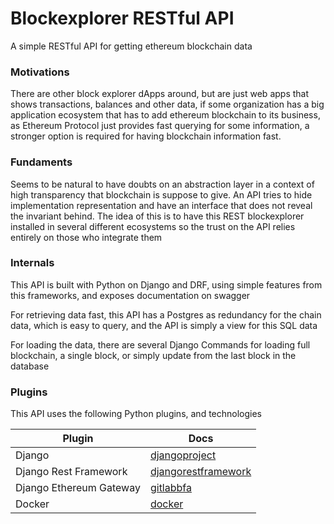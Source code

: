 # Blockexplorer RESTful API

A simple RESTful API for getting ethereum blockchain data


### Motivations

There are other block explorer dApps around, but are just web apps that shows transactions, balances and other data, if some organization has a big application ecosystem that has to add ethereum blockchain to its business, as Ethereum Protocol just provides fast querying for some information, a stronger option is required for having blockchain information fast. 

### Fundaments

Seems to be natural to have doubts on an abstraction layer in a context of high transparency that blockchain is suppose to give. An API tries to hide implementation representation and have an interface that does not reveal the invariant behind. The idea of this is to have this REST blockexplorer installed in several different ecosystems so the trust on the API relies entirely on those who integrate them

### Internals

This API is built with Python on Django and DRF, using simple features from this frameworks, and exposes documentation on swagger

For retrieving data fast, this API has a Postgres as redundancy for the chain data, which is easy to query, and the API is simply a view for this SQL data

For loading the data, there are several Django Commands for loading full blockchain, a single block, or simply update from the last block in the database

### Plugins

This API uses the following Python plugins, and technologies

| Plugin | Docs |
| ------ | ------ |
| Django | [djangoproject][Pldj] |
| Django Rest Framework | [djangorestframework][Pldrf] |
| Django Ethereum Gateway | [gitlabbfa][Pldeg] |
| Docker | [docker][docker] |


[//]: # (These are reference links used in the body of this note and get stripped out when the markdown processor does its job. There is no need to format nicely because it shouldn't be seen. Thanks SO - http://stackoverflow.com/questions/4823468/store-comments-in-markdown-syntax)


   [Pldj]: <https://docs.djangoproject.com/en/2.2/>
   [Pldrf]: <https://www.django-rest-framework.org/>
   [Pldeg]: <https://gitlab.bfa.ar/public>
   [docker]: <https://www.docker.com/>
